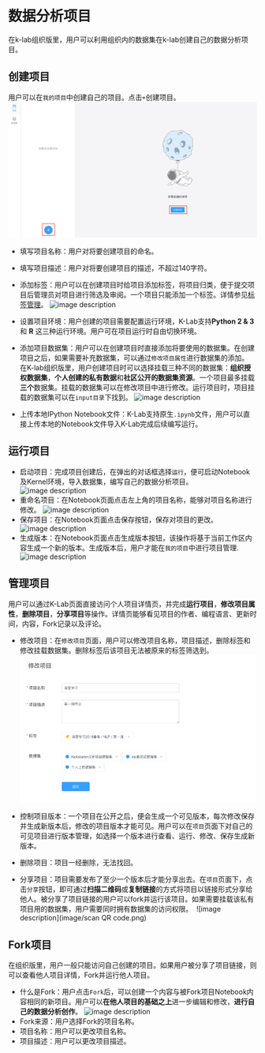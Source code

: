 # 数据分析项目
在k-lab组织版里，用户可以利用组织内的数据集在k-lab创建自己的数据分析项目。
## 创建项目
用户可以在`我的项目`中创建自己的项目。点击`+`创建项目。
 ![image description](image/page-project.png)
* 填写项目名称：用户对将要创建项目的命名。
* 填写项目描述：用户对将要创建项目的描述，不超过140字符。
* 添加标签：用户可以在创建项目时给项目添加标签，将项目归类，便于提交项目后管理员对项目进行筛选及审阅。一个项目只能添加一个标签。详情参见[标签管理]()。
  ![image description](image/label.png)

* 设置项目环境：用户创建的项目需要配置运行环境，K-Lab支持**Python 2 & 3** 和 **R** 这三种运行环境。用户可在项目运行时自由切换环境。
* 添加项目数据集：用户可以在创建项目时直接添加将要使用的数据集。在创建项目之后，如果需要补充数据集，可以通过`修改项目属性`进行数据集的添加。
在K-lab组织版里，用户创建项目时可以选择挂载三种不同的数据集：**组织授权数据集**，**个人创建的私有数据**和**社区公开的数据集资源**。一个项目最多挂载**三个**数据集。挂载的数据集可以在修改项目中进行修改。运行项目时，项目挂载的数据集可以在`input目录`下找到。
  ![image description](image/choose-dataset.png)
* 上传本地IPython Notebook文件：K-Lab支持原生```.ipynb```文件，用户可以直接上传本地的Notebook文件导入K-Lab完成后续编写运行。

## 运行项目
* 启动项目：完成项目创建后，在弹出的对话框选择`运行`，便可启动Notebook及Kernel环境，导入数据集，编写自己的数据分析项目。
  ![image description](image/setup-success.png)
* 重命名项目：在Notebook页面点击左上角的项目名称，能够对项目名称进行修改。
  ![image description](image/name-of-project.png)
* 保存项目：在Notebook页面点击保存按钮，保存对项目的更改。
  ![image description](image/save.png)
* 生成版本：在Notebook页面点击生成版本按钮，该操作将基于当前工作区内容生成一个新的版本。生成版本后，用户才能在`我的项目`中进行项目管理.
  ![image description](image/new-version.png)

## 管理项目
用户可以通过K-Lab页面直接访问个人项目详情页，并完成**运行项目**，**修改项目属性**，**删除项目**，**分享项目**等操作。详情页能够看见项目的作者、编程语言、更新时间，内容，Fork记录以及评论。

* 修改项目：在`修改项目`页面，用户可以修改项目名称，项目描述，删除标签和修改挂载数据集。删除标签后该项目无法被原来的标签筛选到。
  ![image description](image/edit-project.png)

* 控制项目版本：一个项目在公开之后，便会生成一个可见版本，每次修改保存并生成新版本后，修改的项目版本才能可见。用户可以在`项目`页面下对自己的可见项目进行版本管理，如选择一个版本进行查看、运行、修改、保存生成新版本。
* 删除项目：项目一经删除，无法找回。
* 分享项目：项目需要发布了至少一个版本后才能分享出去。在`项目`页面下，点击`分享`按钮，即可通过**扫描二维码**或**复制链接**的方式将项目以链接形式分享给他人。被分享了项目链接的用户可以fork并运行该项目。如果需要挂载该私有项目用的数据集，用户需要同时拥有数据集的访问权限。
  ![image description](image/scan QR code.png)

## Fork项目
在组织版里，用户一般只能访问自己创建的项目。如果用户被分享了项目链接，则可以查看他人项目详情，Fork并运行他人项目。
* 什么是Fork：用户点击`Fork`后，可以创建一个内容与被Fork项目Notebook内容相同的新项目。用户可以**在他人项目的基础之上**进一步编辑和修改，**进行自己的数据分析创作**。
  ![image description](image/how-to-fork.png)
* Fork来源：用户选择Fork的项目名称。
* 项目名称：用户可以更改项目名称。
* 项目描述：用户可以更改项目描述。
